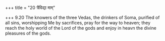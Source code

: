 +++
title = "20 त्रैविद्या माम्"

+++
9.20 The knowers of the three Vedas, the drinkers of Soma, purified of
all sins, worshipping Me by sacrifices, pray for the way to heaven; they
reach the holy world of the Lord of the gods and enjoy in heavn the
divine pleasures of the gods.
